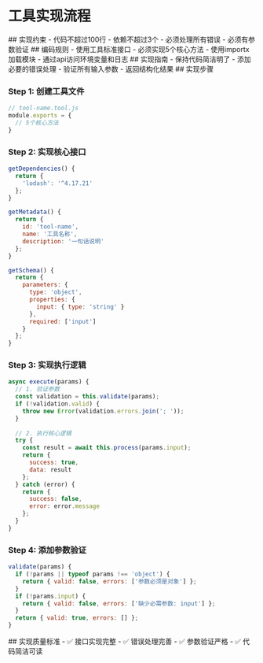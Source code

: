 # 工具实现流程

<execution>

<constraint>
## 实现约束
- 代码不超过100行
- 依赖不超过3个
- 必须处理所有错误
- 必须有参数验证
</constraint>

<rule>
## 编码规则
- 使用工具标准接口
- 必须实现5个核心方法
- 使用importx加载模块
- 通过api访问环境变量和日志
</rule>

<guideline>
## 实现指南
- 保持代码简洁明了
- 添加必要的错误处理
- 验证所有输入参数
- 返回结构化结果
</guideline>

<process>
## 实现步骤

### Step 1: 创建工具文件
```javascript
// tool-name.tool.js
module.exports = {
  // 5个核心方法
}
```

### Step 2: 实现核心接口
```javascript
getDependencies() {
  return {
    'lodash': '^4.17.21'
  };
}

getMetadata() {
  return {
    id: 'tool-name',
    name: '工具名称',
    description: '一句话说明'
  };
}

getSchema() {
  return {
    parameters: {
      type: 'object',
      properties: {
        input: { type: 'string' }
      },
      required: ['input']
    }
  };
}
```

### Step 3: 实现执行逻辑
```javascript
async execute(params) {
  // 1. 验证参数
  const validation = this.validate(params);
  if (!validation.valid) {
    throw new Error(validation.errors.join('; '));
  }
  
  // 2. 执行核心逻辑
  try {
    const result = await this.process(params.input);
    return {
      success: true,
      data: result
    };
  } catch (error) {
    return {
      success: false,
      error: error.message
    };
  }
}
```

### Step 4: 添加参数验证
```javascript
validate(params) {
  if (!params || typeof params !== 'object') {
    return { valid: false, errors: ['参数必须是对象'] };
  }
  if (!params.input) {
    return { valid: false, errors: ['缺少必需参数: input'] };
  }
  return { valid: true, errors: [] };
}
```
</process>

<criteria>
## 实现质量标准
- ✅ 接口实现完整
- ✅ 错误处理完善
- ✅ 参数验证严格
- ✅ 代码简洁可读
</criteria>

</execution>